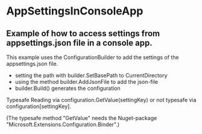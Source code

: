 # AppSettingsInConsoleApp

## Example of how to access settings from appsettings.json file in a console app.

This example uses the ConfigurationBuilder to add the settings of the appsettings.json file.
* setting the path with builder.SetBasePath to CurrentDirectory
* using the method builder.AddJsonFile to add the json-file
* builder.Build() generates the configuration

Typesafe Reading via configuration.GetValue<T>(settingKey)
or not typesafe via configuration[settingKey].

(The typesafe method "GetValue" needs the Nuget-package "Microsoft.Extensions.Configuration.Binder".)





